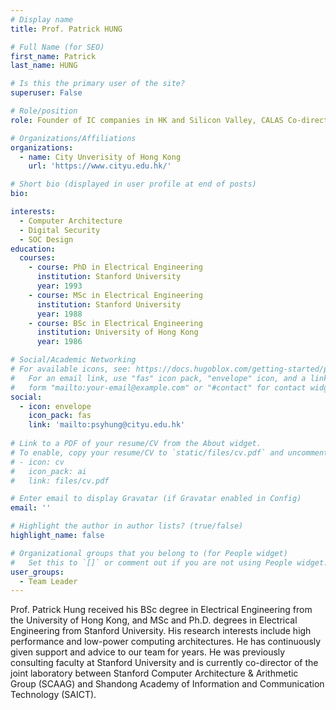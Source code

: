 ```yaml
---
# Display name
title: Prof. Patrick HUNG

# Full Name (for SEO)
first_name: Patrick
last_name: HUNG

# Is this the primary user of the site?
superuser: False

# Role/position
role: Founder of IC companies in HK and Silicon Valley, CALAS Co-director

# Organizations/Affiliations
organizations:
  - name: City Unverisity of Hong Kong
    url: 'https://www.cityu.edu.hk/'

# Short bio (displayed in user profile at end of posts)
bio: 

interests:
  - Computer Architecture
  - Digital Security
  - SOC Design
education:
  courses:
    - course: PhD in Electrical Engineering
      institution: Stanford University
      year: 1993
    - course: MSc in Electrical Engineering
      institution: Stanford University
      year: 1988
    - course: BSc in Electrical Engineering
      institution: University of Hong Kong
      year: 1986

# Social/Academic Networking
# For available icons, see: https://docs.hugoblox.com/getting-started/page-builder/#icons
#   For an email link, use "fas" icon pack, "envelope" icon, and a link in the
#   form "mailto:your-email@example.com" or "#contact" for contact widget.
social:
  - icon: envelope
    icon_pack: fas
    link: 'mailto:psyhung@cityu.edu.hk'
 
# Link to a PDF of your resume/CV from the About widget.
# To enable, copy your resume/CV to `static/files/cv.pdf` and uncomment the lines below.
# - icon: cv
#   icon_pack: ai
#   link: files/cv.pdf

# Enter email to display Gravatar (if Gravatar enabled in Config)
email: ''

# Highlight the author in author lists? (true/false)
highlight_name: false

# Organizational groups that you belong to (for People widget)
#   Set this to `[]` or comment out if you are not using People widget.
user_groups:
  - Team Leader
---
```


Prof. Patrick Hung received his BSc degree in Electrical Engineering from the University of Hong Kong, and MSc and Ph.D. degrees in Electrical Engineering from Stanford University. His research interests include high performance and low-power computing architectures. He has continuously given support and advice to our team for years. He was previously consulting faculty at Stanford University and is currently co-director of the joint laboratory between Stanford Computer Architecture & Arithmetic Group (SCAAG) and Shandong Academy of Information and Communication Technology (SAICT).
